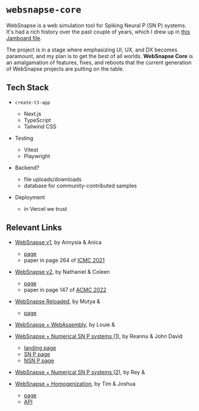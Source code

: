 # `websnapse-core`

WebSnapse is a web simulation tool for Spiking Neural P (SN P) systems. It's had a rich history over the past couple of years, which I drew up in [this Jamboard file](https://jamboard.google.com/d/18fGQR_r_HbXuWYxwzf07Aqd6nfJDIsEYFRig8E9XsMg/edit?usp=sharing).

The project is in a stage where emphasizing UI, UX, and DX becomes paramount, and my plan is to get the best of all worlds. **WebSnapse Core** is an amalgamation of features, fixes, and reboots that the current generation of WebSnapse projects are putting on the table.

## Tech Stack

- `create-t3-app`

  - Next.js
  - TypeScript
  - Tailwind CSS

- Testing

  - Vitest
  - Playwright

- Backend?

  - file uploads/downloads
  - database for community-contributed samples

- Deployment
  - in Vercel we trust

## Relevant Links

- [WebSnapse v1](https://github.com/chinadupaya/WebSnapse), by Annysia & Anica

  - [page](https://chinadupaya.github.io/WebSnapse/#/)
  - paper in page 264 of [ICMC 2021](https://konferencia.unideb.hu/sites/default/files/upload_documents/icmc-2021-proceedings-august-2021.pdf)

- [WebSnapse v2](https://github.com/nccruel/websnapse_extended), by Nathaniel & Coleen

  - [page](https://nccruel.github.io/websnapse_extended/#/)
  - paper in page 147 of [ACMC 2022](https://drive.google.com/file/d/1LYCBeGTFf3X5UOzJSSBcmqBgstJYAg5a/view)

- [WebSnapse Reloaded](https://github.com/websnapse), by Mutya &

  - [page](https://websnapse.github.io/)

- [WebSnapse + WebAssembly](https://github.com/lmgal/websnapse-v3), by Louie &

- [WebSnapse + Numerical SN P systems (1)](https://github.com/CS199-Instrella-Vidad), by Reannu & John David

  - [landing page](https://snapse.website/)
  - [SN P page](https://snp.snapse.website/)
  - [NSN P page](https://nsnp.snapse.website/)

- [WebSnapse + Numerical SN P systems (2)](https://github.com/numerical-websnapse), by Rey &

- [WebSnapse + Homogenization](https://github.com/pyTimK/Homogeneous-Algorithm-for-SN-P-System/tree/main), by Tim & Joshua

  - [page](https://websnapse-homogenize.netlify.app/)
  - [API](https://homogenize.fly.dev/)
